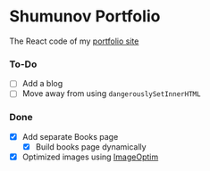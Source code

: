 # Shumunov Portfolio

The React code of my [portfolio site](ShugKnight24.github.io)

### To-Do
- [ ] Add a blog
- [ ] Move away from using `dangerouslySetInnerHTML`

### Done
- [X] Add separate Books page
  - [X] Build books page dynamically
- [X] Optimized images using [ImageOptim](https://imageoptim.com/)
